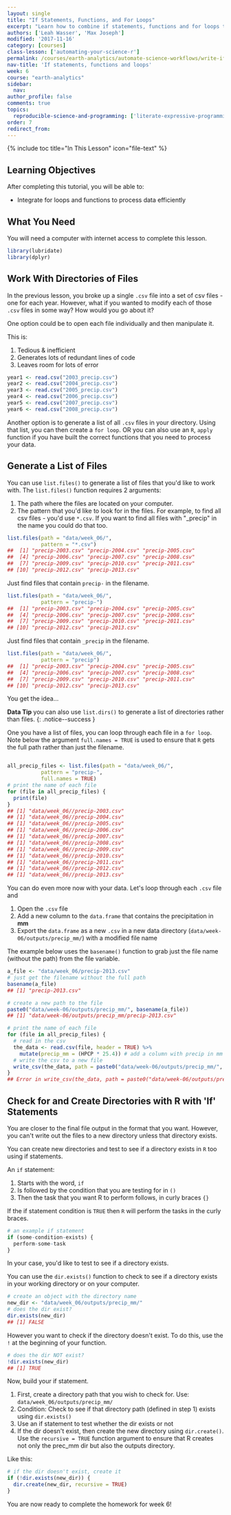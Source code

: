 ```yaml
---
layout: single
title: "If Statements, Functions, and For Loops"
excerpt: "Learn how to combine if statements, functions and for loops to process sets of text files."
authors: ['Leah Wasser', 'Max Joseph']
modified: '2017-11-16'
category: [courses]
class-lesson: ['automating-your-science-r']
permalink: /courses/earth-analytics/automate-science-workflows/write-if-statements-and-modify-files-r/
nav-title: 'If statements, functions and loops'
week: 6
course: "earth-analytics"
sidebar:
  nav:
author_profile: false
comments: true
topics:
  reproducible-science-and-programming: ['literate-expressive-programming', 'functions']
order: 7
redirect_from:
---
```


{% include toc title="In This Lesson" icon="file-text" %}



<div class='notice--success' markdown="1">

## <i class="fa fa-graduation-cap" aria-hidden="true"></i> Learning Objectives

After completing this tutorial, you will be able to:

* Integrate for loops and functions to process data efficiently

## <i class="fa fa-check-square-o fa-2" aria-hidden="true"></i> What You Need

You will need a computer with internet access to complete this lesson.

</div>



```r
library(lubridate)
library(dplyr)
```

## Work With Directories of Files

In the previous lesson, you broke up a single `.csv` file into a set of csv files -
one for each year. However, what if you wanted to modify each of those `.csv` files
in some way? How would you go about it?

One option could be to open each file individually and then manipulate it.

This is:

1. Tedious & inefficient
1. Generates lots of redundant lines of code
1. Leaves room for lots of error



```r
year1 <- read.csv("2003_precip.csv")
year2 <- read.csv("2004_precip.csv")
year3 <- read.csv("2005_precip.csv")
year4 <- read.csv("2006_precip.csv")
year5 <- read.csv("2007_precip.csv")
year6 <- read.csv("2008_precip.csv")

```

Another option is to generate a list of all `.csv` files in your directory. Using that
list, you can then create a `for loop`. OR you can also use an `R`, `apply` function if
you have built the correct functions that you need to process your data.

## Generate a List of Files

You can use `list.files()` to generate a list of files that you'd like to work
with. The `list.files()` function requires 2 arguments:

1. The path where the files are located on your computer.
1. The pattern that you'd like to look for in the files. For example, to find all csv files - you'd use `*.csv`. If you want to find all files with "_precip" in the name you could do that too.


```r
list.files(path = "data/week_06/",
           pattern = "*.csv")
##  [1] "precip-2003.csv" "precip-2004.csv" "precip-2005.csv"
##  [4] "precip-2006.csv" "precip-2007.csv" "precip-2008.csv"
##  [7] "precip-2009.csv" "precip-2010.csv" "precip-2011.csv"
## [10] "precip-2012.csv" "precip-2013.csv"
```

Just find files that contain `precip-` in the filename.


```r
list.files(path = "data/week_06/",
           pattern = "precip-")
##  [1] "precip-2003.csv" "precip-2004.csv" "precip-2005.csv"
##  [4] "precip-2006.csv" "precip-2007.csv" "precip-2008.csv"
##  [7] "precip-2009.csv" "precip-2010.csv" "precip-2011.csv"
## [10] "precip-2012.csv" "precip-2013.csv"
```

Just find files that contain `_precip` in the filename.


```r
list.files(path = "data/week_06/",
           pattern = "precip")
##  [1] "precip-2003.csv" "precip-2004.csv" "precip-2005.csv"
##  [4] "precip-2006.csv" "precip-2007.csv" "precip-2008.csv"
##  [7] "precip-2009.csv" "precip-2010.csv" "precip-2011.csv"
## [10] "precip-2012.csv" "precip-2013.csv"
```

You get the idea...


<i class="fa fa-star" aria-hidden="true"></i> **Data Tip** you can also use `list.dirs()` to generate a list of directories rather than files.
{: .notice--success }


One you have a list of files, you can loop through each file in a `for loop`.
Note below the argument `full.names = TRUE` is used to ensure that `R` gets the
full path rather than just the filename.


```r

all_precip_files <- list.files(path = "data/week_06/",
           pattern = "precip-",
           full.names = TRUE)
# print the name of each file
for (file in all_precip_files) {
  print(file)
}
## [1] "data/week_06//precip-2003.csv"
## [1] "data/week_06//precip-2004.csv"
## [1] "data/week_06//precip-2005.csv"
## [1] "data/week_06//precip-2006.csv"
## [1] "data/week_06//precip-2007.csv"
## [1] "data/week_06//precip-2008.csv"
## [1] "data/week_06//precip-2009.csv"
## [1] "data/week_06//precip-2010.csv"
## [1] "data/week_06//precip-2011.csv"
## [1] "data/week_06//precip-2012.csv"
## [1] "data/week_06//precip-2013.csv"
```

You can do even more now with your data. Let's loop through each `.csv` file and

1. Open the `.csv` file
1. Add a new column to the `data.frame` that contains the precipitation in **mm**
1. Export the `data.frame` as a new `.csv` in a new data directory (`data/week-06/outputs/precip_mm/`) with a modified file name


The example below uses the `basename()` function to grab just the file name (without the path)
from the file variable.


```r
a_file <- "data/week_06/precip-2013.csv"
# just get the filename without the full path
basename(a_file)
## [1] "precip-2013.csv"

# create a new path to the file
paste0("data/week-06/outputs/precip_mm/", basename(a_file))
## [1] "data/week-06/outputs/precip_mm/precip-2013.csv"
```



```r
# print the name of each file
for (file in all_precip_files) {
  # read in the csv
  the_data <- read.csv(file, header = TRUE) %>%
    mutate(precip_mm = (HPCP * 25.4)) # add a column with precip in mm
  # write the csv to a new file
  write_csv(the_data, path = paste0("data/week-06/outputs/precip_mm/", basename(file)))
}
## Error in write_csv(the_data, path = paste0("data/week-06/outputs/precip_mm/", : could not find function "write_csv"
```


## Check for and Create Directories with R with 'If' Statements

You are closer to the final file output in the format that you want. However,
you can't write out the files to a new directory unless that directory exists.

You can create new directories and test to see if a directory exists in `R` too
using if statements.

An `if` statement:

1. Starts with the word, `if`
1. Is followed by the condition that you are testing for in `()`
1. Then the task that you want R to perform follows, in curly braces `{}`

If the if statement condition is `TRUE` then `R` will perform the tasks in the
curly braces.

```r
# an example if statement
if (some-condition-exists) {
  perform-some-task
}
```
In your case, you'd like to test to see if a directory exists.

You can use the `dir.exists()` function to check to see if a directory exists in
your working directory or on your computer.





```r
# create an object with the directory name
new_dir <- "data/week_06/outputs/precip_mm/"
# does the dir exist?
dir.exists(new_dir)
## [1] FALSE
```

However you want to check if the directory doesn't exist. To do this, use the `!`
at the beginning of your function.


```r
# does the dir NOT exist?
!dir.exists(new_dir)
## [1] TRUE
```

Now, build your if statement.

1. First, create a directory path that you wish to check for. Use: `data/week_06/outputs/precip_mm/`
2. Condition: Check to see if that directory path (defined in step 1) exists using `dir.exists()`
3. Use an if statement to test whether the dir exists or not
4. If the dir doesn't exist, then create the new directory using `dir.create()`. Use the `recursive = TRUE` function argument to ensure that R creates not only the prec_mm dir but also the outputs directory.

Like this:


```r
# if the dir doesn't exist, create it
if (!dir.exists(new_dir)) {
  dir.create(new_dir, recursive = TRUE)
}
```

You are now ready to complete the homework for week 6!
